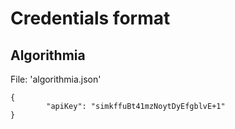 # Credentials format

## Algorithmia

File: 'algorithmia.json'

```
{
        "apiKey": "simkffuBt41mzNoytDyEfgblvE+1"
}
```


